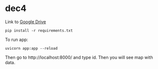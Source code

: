 # dec4

Link to [Google Drive](https://drive.google.com/drive/folders/1B1foWeaZD4zumlWKsNfidtPg2sClnWi9?usp=sharing)

```
pip install -r requirements.txt
```

To run app:
```
uvicorn app:app --reload
```

Then go to http://localhost:8000/ and type id. Then you will see map with data.
